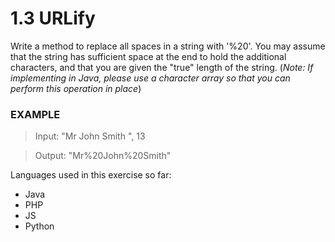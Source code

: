 # 1.3 URLify

Write a method to replace all spaces in a string with '%20'. You may assume that the string has sufficient space at the end to hold the additional characters, and that you are given the "true" length of the string. (*Note: If implementing in Java, please use a character array so that you can
perform this operation in place*)



### EXAMPLE

> Input: "Mr John Smith ", 13

> Output: "Mr%20John%20Smith"


Languages used in this exercise so far:

- Java
- PHP
- JS
- Python